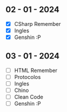 ## 02 - 01 - 2024

- [x] CSharp Remember
- [x] Ingles
- [x] Genshin :P

## 03 - 01 - 2024

- [ ] HTML Remember
- [ ] Protocolos
- [ ] Ingles
- [ ] Chino
- [ ] Clean Code
- [ ] Genshin :P